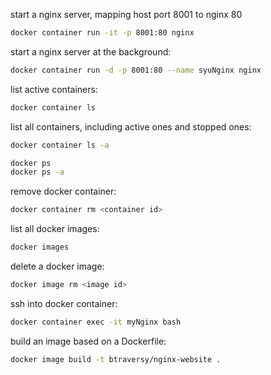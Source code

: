 start a nginx server, mapping host port 8001 to nginx 80
```bash
docker container run -it -p 8001:80 nginx
```

start a nginx server at the background:
```bash
docker container run -d -p 8001:80 --name syuNginx nginx
```

list active containers:
```bash
docker container ls
```

list all containers, including active ones and stopped ones:
```bash
docker container ls -a

docker ps
docker ps -a
```

remove docker container:
```bash
docker container rm <container id>
```

list all docker images:
```bash
docker images
```

delete a docker image:
```bash
docker image rm <image id>
```

ssh into docker container:
```bash
docker container exec -it myNginx bash
```

build an image based on a Dockerfile:
```bash
docker image build -t btraversy/nginx-website .
```

